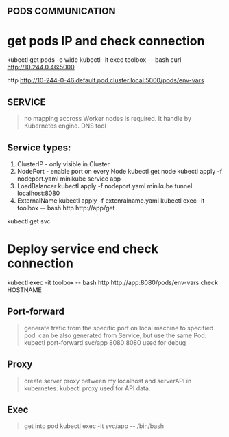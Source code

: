 ## PODS COMMUNICATION
# get pods IP and check connection
kubectl get pods -o wide
kubectl -it exec toolbox -- bash
curl http://10.244.0.46:5000

http http://10-244-0-46.default.pod.cluster.local:5000/pods/env-vars


## SERVICE

> no mapping accross Worker nodes is required. It handle by Kubernetes engine.
> DNS tool

## Service types:
1. ClusterIP - only visible in Cluster
2. NodePort - enable port on every Node
kubectl get node
kubectl apply -f nodeport.yaml
minikube service app
3. LoadBalancer
kubectl apply -f nodeport.yaml
minikube tunnel 
localhost:8080
4. ExternalName
kubectl apply -f extenralname.yaml
kubectl exec -it toolbox -- bash
http http://app/get

kubectl get svc

# Deploy service end check connection
kubectl exec -it toolbox -- bash
http http://app:8080/pods/env-vars
check HOSTNAME


## Port-forward
> generate trafic from the specific port on local machine to specified pod.
> can be also generated from Service, but use the same Pod:
kubectl port-forward svc/app 8080:8080
> used for debug

## Proxy
> create server proxy between my localhost and serverAPI in kubernetes.
kubectl proxy
> used for API data.

## Exec
> get into pod
kubectl exec -it svc/app -- /bin/bash